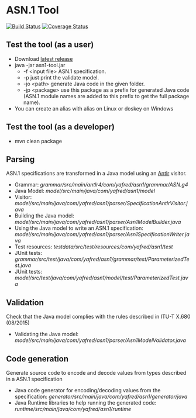 # ASN.1 Tool

[![Build Status](https://travis-ci.org/yafred/asn1-tool.svg?branch=master)](https://travis-ci.org/yafred/asn1-tool)
[![Coverage Status](https://coveralls.io/repos/github/yafred/asn1-tool/badge.svg?branch=master)](https://coveralls.io/github/yafred/asn1-tool?branch=master)

## Test the tool (as a user)
  
  * Download [latest release](https://github.com/yafred/asn1-tool/releases) 
  * java -jar asn1-tool.jar
     * -f \<input file> ASN.1 specification.
     * -p just print the validate model.
     * -jo \<path> generate Java code in the given folder.
     * -jp \<package> use this package as a prefix for generated Java code (ASN.1 module names are added to this prefix to get the full package name).
  * You can create an alias with alias on Linux or doskey on Windows 
  
## Test the tool (as a developer)

  * mvn clean package

## Parsing

ASN.1 specifications are transformed in a Java model using an [Antlr](http://www.antlr.org/) visitor.

  * Grammar: _grammar/src/main/antlr4/com/yafred/asn1/grammar/ASN.g4_
  * Java Model: _model/src/main/java/com/yafred/asn1/model_
  * Visitor: _model/src/main/java/com/yafred/asn1/parser/SpecificationAntlrVisitor.java_
  * Building the Java model: _model/src/main/java/com/yafred/asn1/parser/Asn1ModelBuilder.java_
  * Using the Java model to write an ASN.1 specification: _model/src/main/java/com/yafred/asn1/parser/Asn1SpecificationWriter.java_
  * Test resources: _testdata/src/test/resources/com/yafred/asn1/test_
  * JUnit tests: _grammar/src/test/java/com/yafred/asn1/grammar/test/ParameterizedTest.java_
  * JUnit tests: _model/src/test/java/com/yafred/asn1/model/test/ParameterizedTest.java_

## Validation

Check that the Java model complies with the rules described in ITU-T X.680 (08/2015) 

  * Validating the Java model: _model/src/main/java/com/yafred/asn1/parser/Asn1ModelValidator.java_
  
## Code generation

Generate source code to encode and decode values from types described in a ASN.1 specification

  * Java code generator for encoding/decoding values from the specification: _generator/src/main/java/com/yafred/asn1/generator/java_
  * Java Runtime libraries to help running the generated code: _runtime/src/main/java/com/yafred/asn1/runtime_


